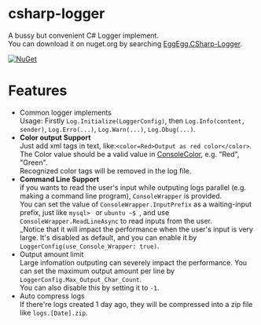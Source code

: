 # csharp-logger
A bussy but convenient C# Logger implement.    
You can download it on nuget.org by searching [EggEgg.CSharp-Logger](https://www.nuget.org/packages/EggEgg.CSharp-Logger).

[![NuGet](https://img.shields.io/nuget/v/EggEgg.CSharp-Logger.svg)](https://www.nuget.org/packages/EggEgg.CSharp-Logger)

# Features
- Common logger implements        
  Usage: Firstly `Log.Initialize(LoggerConfig)`, then `Log.Info(content, sender)`, `Log.Erro(...)`, `Log.Warn(...)`, `Log.Dbug(...)`.   
- **Color output Support**   
  Just add xml tags in text, like:`<color=Red>Output as red color</color>`.    
  The Color value should be a valid value in [ConsoleColor](https://learn.microsoft.com/en-us/dotnet/api/system.consolecolor), e.g. "Red", "Green".   
  Recognized color tags will be removed in the log file.  
- **Command Line Support**         
  if you wants to read the user's input while outputing logs parallel (e.g. making a command line program), `ConsoleWrapper` is provided.    
  You can set the value of `ConsoleWrapper.InputPrefix` as a waiting-input prefix, just like `mysql> ` or `ubuntu ~$ `, and use `ConsoleWrapper.ReadLineAsync` to read inputs from the user.    
  _Notice that it will impact the performance when the user's input is very large. It's disabled as default, and you can enable it by `LoggerConfig(use_Console_Wrapper: true)`.
- Output amount limit       
  Large infomation outputing can severely impact the performance. You can set the maximum output amount per line by `LoggerConfig.Max_Output_Char_Count`.      
  You can also disable this by setting it to `-1`.
- Auto compress logs         
  If there're logs created 1 day ago, they will be compressed into a zip file like `logs.[Date].zip`.
